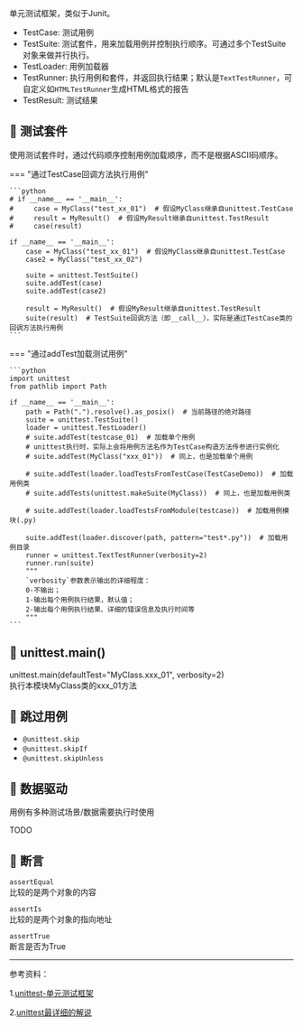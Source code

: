 单元测试框架，类似于Junit。

* TestCase: 测试用例
* TestSuite: 测试套件，用来加载用例并控制执行顺序。可通过多个TestSuite对象来做并行执行。
* TestLoader: 用例加载器
* TestRunner: 执行用例和套件，并返回执行结果；默认是`TextTestRunner`，可自定义如`HTMLTestRunner`生成HTML格式的报告
* TestResult: 测试结果

## 📌 测试套件

使用测试套件时，通过代码顺序控制用例加载顺序，而不是根据ASCII码顺序。

=== "通过TestCase回调方法执行用例" 
    
    ```python
    # if __name__ == '__main__':
    #     case = MyClass("test_xx_01")  # 假设MyClass继承自unittest.TestCase
    #     result = MyResult()  # 假设MyResult继承自unittest.TestResult
    #     case(result)

    if __name__ == '__main__':
        case = MyClass("test_xx_01")  # 假设MyClass继承自unittest.TestCase
        case2 = MyClass("test_xx_02")
        
        suite = unittest.TestSuite()
        suite.addTest(case)
        suite.addTest(case2)
        
        result = MyResult()  # 假设MyResult继承自unittest.TestResult
        suite(result)  # TestSuite回调方法（即__call__），实际是通过TestCase类的回调方法执行用例
    ```

=== "通过addTest加载测试用例"
    
    ```python
    import unittest
    from pathlib import Path
    
    if __name__ == '__main__':
        path = Path(".").resolve().as_posix()  # 当前路径的绝对路径
        suite = unittest.TestSuite()
        loader = unittest.TestLoader()
        # suite.addTest(testcase_01)  # 加载单个用例
        # unittest执行时，实际上会将用例方法名作为TestCase构造方法传参进行实例化
        # suite.addTest(MyClass("xxx_01"))  # 同上，也是加载单个用例
        
        # suite.addTest(loader.loadTestsFromTestCase(TestCaseDemo))  # 加载用例类
        # suite.addTests(unittest.makeSuite(MyClass))  # 同上，也是加载用例类
        
        # suite.addTest(loader.loadTestsFromModule(testcase))  # 加载用例模块(.py)
        
        suite.addTest(loader.discover(path, pattern="test*.py"))  # 加载用例目录
        runner = unittest.TextTestRunner(verbosity=2)
        runner.run(suite)
        """
        `verbosity`参数表示输出的详细程度：
        0-不输出；
        1-输出每个用例执行结果，默认值；
        2-输出每个用例执行结果、详细的错误信息及执行时间等
        """
    ```

## 📌 unittest.main()

unittest.main(defaultTest="MyClass.xxx_01", verbosity=2)  
执行本模块MyClass类的xxx_01方法

## 📌 跳过用例

* `@unittest.skip`
* `@unittest.skipIf`
* `@unittest.skipUnless`

## 📌 数据驱动

用例有多种测试场景/数据需要执行时使用

TODO

## 📌 断言

`assertEqual`  
比较的是两个对象的内容

`assertIs`  
比较的是两个对象的指向地址

`assertTrue`  
断言是否为True

---

参考资料：

1.[unittest-单元测试框架](https://docs.python.org/zh-cn/3/library/unittest.html)

2.[unittest最详细的解说](https://www.cnblogs.com/daxiong2014/p/10449184.html)
